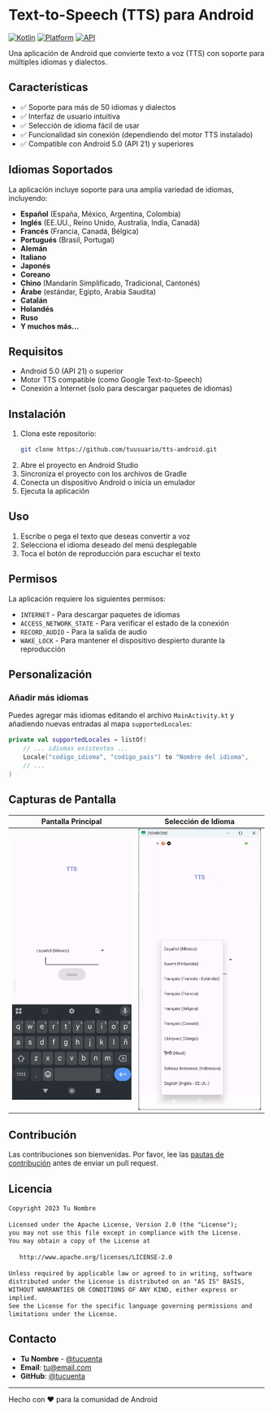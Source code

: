 # Text-to-Speech (TTS) para Android

[![Kotlin](https://img.shields.io/badge/Kotlin-1.8.0-blue.svg)](https://kotlinlang.org/)
[![Platform](https://img.shields.io/badge/Platform-Android-green.svg)](https://www.android.com/)
[![API](https://img.shields.io/badge/API-21%2B-brightgreen.svg)](https://developer.android.com/about/versions/android-5.0)

Una aplicación de Android que convierte texto a voz (TTS) con soporte para múltiples idiomas y dialectos.

## Características

- ✅ Soporte para más de 50 idiomas y dialectos
- ✅ Interfaz de usuario intuitiva
- ✅ Selección de idioma fácil de usar
- ✅ Funcionalidad sin conexión (dependiendo del motor TTS instalado)
- ✅ Compatible con Android 5.0 (API 21) y superiores

## Idiomas Soportados

La aplicación incluye soporte para una amplia variedad de idiomas, incluyendo:

- **Español** (España, México, Argentina, Colombia)
- **Inglés** (EE.UU., Reino Unido, Australia, India, Canadá)
- **Francés** (Francia, Canadá, Bélgica)
- **Portugués** (Brasil, Portugal)
- **Alemán**
- **Italiano**
- **Japonés**
- **Coreano**
- **Chino** (Mandarín Simplificado, Tradicional, Cantonés)
- **Árabe** (estándar, Egipto, Arabia Saudita)
- **Catalán**
- **Holandés**
- **Ruso**
- **Y muchos más...**

## Requisitos

- Android 5.0 (API 21) o superior
- Motor TTS compatible (como Google Text-to-Speech)
- Conexión a Internet (solo para descargar paquetes de idiomas)

## Instalación

1. Clona este repositorio:
   ```bash
   git clone https://github.com/tuusuario/tts-android.git
   ```
2. Abre el proyecto en Android Studio
3. Sincroniza el proyecto con los archivos de Gradle
4. Conecta un dispositivo Android o inicia un emulador
5. Ejecuta la aplicación

## Uso

1. Escribe o pega el texto que deseas convertir a voz
2. Selecciona el idioma deseado del menú desplegable
3. Toca el botón de reproducción para escuchar el texto

## Permisos

La aplicación requiere los siguientes permisos:

- `INTERNET` - Para descargar paquetes de idiomas
- `ACCESS_NETWORK_STATE` - Para verificar el estado de la conexión
- `RECORD_AUDIO` - Para la salida de audio
- `WAKE_LOCK` - Para mantener el dispositivo despierto durante la reproducción

## Personalización

### Añadir más idiomas

Puedes agregar más idiomas editando el archivo `MainActivity.kt` y añadiendo nuevas entradas al mapa `supportedLocales`:

```kotlin
private val supportedLocales = listOf(
    // ... idiomas existentes ...
    Locale("codigo_idioma", "codigo_pais") to "Nombre del idioma",
    // ...
)
```

## Capturas de Pantalla

| Pantalla Principal | Selección de Idioma |
|-------------------|---------------------|
| ![Pantalla Principal](screenshots/main_screen.png) | ![Selección de Idioma](screenshots/language_selection.png) |

## Contribución

Las contribuciones son bienvenidas. Por favor, lee las [pautas de contribución](CONTRIBUTING.md) antes de enviar un pull request.

## Licencia

```
Copyright 2023 Tu Nombre

Licensed under the Apache License, Version 2.0 (the "License");
you may not use this file except in compliance with the License.
You may obtain a copy of the License at

   http://www.apache.org/licenses/LICENSE-2.0

Unless required by applicable law or agreed to in writing, software
distributed under the License is distributed on an "AS IS" BASIS,
WITHOUT WARRANTIES OR CONDITIONS OF ANY KIND, either express or implied.
See the License for the specific language governing permissions and
limitations under the License.
```

## Contacto

- **Tu Nombre** - [@tucuenta](https://twitter.com/tucuenta)
- **Email**: tu@email.com
- **GitHub**: [@tucuenta](https://github.com/tucuenta)

---

Hecho con ❤️ para la comunidad de Android
